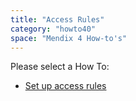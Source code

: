 ```yaml
---
title: "Access Rules"
category: "howto40"
space: "Mendix 4 How-to's"
---
```

Please select a How To:

*   [Set up access rules](Set+up+access+rules)